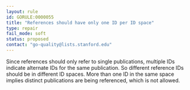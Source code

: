 ```yaml
---
layout: rule
id: GORULE:0000055
title: "References should have only one ID per ID space"
type: repair
fail_mode: soft
status: proposed
contact: "go-quality@lists.stanford.edu"
---
```

Since references should only refer to single publications, multiple IDs indicate
alternate IDs for the same publication. So different reference IDs should be in
different ID spaces. More than one ID in the same space implies distinct publications
are being referenced, which is not allowed.
